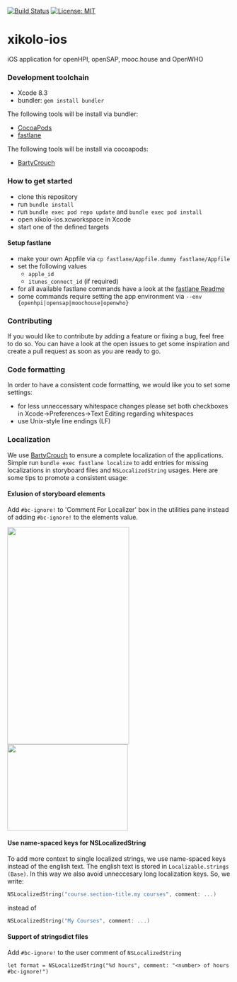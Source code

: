 [![Build Status](https://travis-ci.org/openHPI/xikolo-ios.svg?branch=master)](https://travis-ci.org/openHPI/xikolo-ios)
[![License: MIT](https://img.shields.io/badge/License-MIT-yellow.svg)](https://opensource.org/licenses/MIT)

# xikolo-ios
iOS application for openHPI, openSAP, mooc.house and OpenWHO

### Development toolchain
- Xcode 8.3
- bundler: `gem install bundler`

The following tools will be install via bundler:
- [CocoaPods](https://cocoapods.org/)
- [fastlane](https://fastlane.tools/)

The following tools will be install via cocoapods:
- [BartyCrouch](https://github.com/Flinesoft/BartyCrouch)

### How to get started
- clone this repository
- run `bundle install`
- run `bundle exec pod repo update` and `bundle exec pod install`
- open xikolo-ios.xcworkspace in Xcode
- start one of the defined targets

#### Setup fastlane
- make your own Appfile via `cp fastlane/Appfile.dummy fastlane/Appfile`
- set the following values
  - `apple_id`
  - `itunes_connect_id` (if required)
- for all available fastlane commands have a look at the [fastlane Readme](https://github.com/openHPI/xikolo-ios/tree/master/fastlane/)
- some commands require setting the app environment via `--env {openhpi|opensap|moochouse|openwho}`

### Contributing
If you would like to contribute by adding a feature or fixing a bug, feel free to do so. You can have a look at the open issues to get some inspiration and create a pull request as soon as you are ready to go.

### Code formatting
In order to have a consistent code formatting, we would like you to set some settings:
- for less unneccessary whitespace changes please set both checkboxes in Xcode->Preferences->Text Editing regarding whitespaces
- use Unix-style line endings (LF)

### Localization
We use [BartyCrouch](https://github.com/Flinesoft/BartyCrouch) to ensure a complete localization of the applications. Simple run `bundle exec fastlane localize` to add entries for missing localizations in storyboard files and `NSLocalizedString` usages. Here are some tips to promote a consistent usage:

#### Exlusion of storyboard elements
Add `#bc-ignore!` to 'Comment For Localizer' box in the utilities pane instead of adding `#bc-ignore!` to the elements value. 
<div>
	<img src="https://raw.githubusercontent.com/Flinesoft/BartyCrouch/stable/IB-Comment-Exclusion-Example1.png" width="275px" height="491px">
	<img src="https://raw.githubusercontent.com/Flinesoft/BartyCrouch/stable/IB-Comment-Exclusion-Example2.png" width="272px" height="195px">
</div>

#### Use name-spaced keys for NSLocalizedString
To add more context to single localized strings, we use name-spaced keys instead of the english text. The english text is stored in `Localizable.strings (Base)`. In this way we also avoid unneccesary long localization keys. So, we write:
```swift
NSLocalizedString("course.section-title.my courses", comment: ...)
```
instead of
```swift
NSLocalizedString("My Courses", comment: ...)
```

#### Support of stringsdict files
Add `#bc-ignore!` to the user comment of `NSLocalizedString`
```
let format = NSLocalizedString("%d hours", comment: "<number> of hours #bc-ignore!")
```
